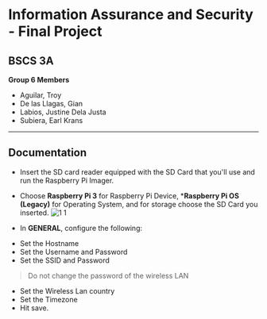 # Information Assurance and Security - Final Project

## BSCS 3A

**Group 6 Members**
* Aguilar, Troy
* De las Llagas, Gian
* Labios, Justine Dela Justa
* Subiera, Earl Krans
---
## Documentation

* Insert the SD card reader equipped with the SD Card that you'll use and run the Raspberry Pi Imager.

* Choose **Raspberry Pi 3** for Raspberry Pi Device, ***Raspberry Pi OS (Legacy)** for Operating System, and for storage choose the SD Card you inserted.
![1 1](https://github.com/ha-zee/INFORMATION-ASSURANCE-AND-SECURITY/assets/146160055/2201f9d9-1432-4e5d-985b-f978c9346938)

* In **GENERAL**, configure the following:
 - Set the Hostname
 - Set the Username and Password
 - Set the SSID and Password
 > Do not change the password of the wireless LAN
 - Set the Wireless Lan country
 - Set the Timezone
 - Hit save.